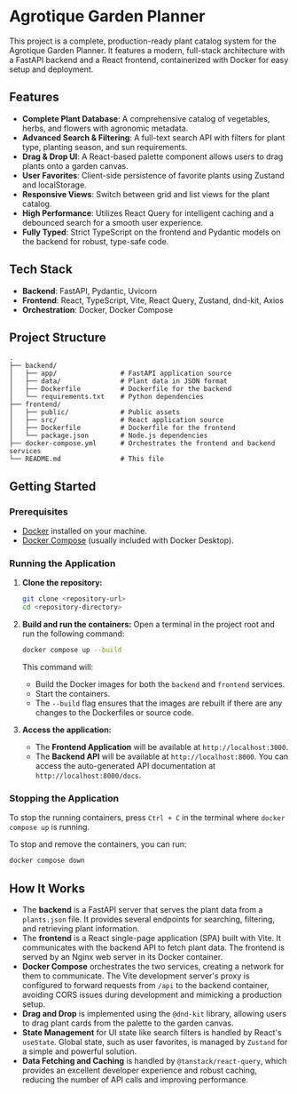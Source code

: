 # Agrotique Garden Planner

This project is a complete, production-ready plant catalog system for the Agrotique Garden Planner. It features a modern, full-stack architecture with a FastAPI backend and a React frontend, containerized with Docker for easy setup and deployment.

## Features

- **Complete Plant Database**: A comprehensive catalog of vegetables, herbs, and flowers with agronomic metadata.
- **Advanced Search & Filtering**: A full-text search API with filters for plant type, planting season, and sun requirements.
- **Drag & Drop UI**: A React-based palette component allows users to drag plants onto a garden canvas.
- **User Favorites**: Client-side persistence of favorite plants using Zustand and localStorage.
- **Responsive Views**: Switch between grid and list views for the plant catalog.
- **High Performance**: Utilizes React Query for intelligent caching and a debounced search for a smooth user experience.
- **Fully Typed**: Strict TypeScript on the frontend and Pydantic models on the backend for robust, type-safe code.

## Tech Stack

- **Backend**: FastAPI, Pydantic, Uvicorn
- **Frontend**: React, TypeScript, Vite, React Query, Zustand, dnd-kit, Axios
- **Orchestration**: Docker, Docker Compose

## Project Structure

```
.
├── backend/
│   ├── app/                # FastAPI application source
│   ├── data/               # Plant data in JSON format
│   ├── Dockerfile          # Dockerfile for the backend
│   └── requirements.txt    # Python dependencies
├── frontend/
│   ├── public/             # Public assets
│   ├── src/                # React application source
│   ├── Dockerfile          # Dockerfile for the frontend
│   └── package.json        # Node.js dependencies
├── docker-compose.yml      # Orchestrates the frontend and backend services
└── README.md               # This file
```

## Getting Started

### Prerequisites

- [Docker](https://www.docker.com/get-started) installed on your machine.
- [Docker Compose](https://docs.docker.com/compose/install/) (usually included with Docker Desktop).

### Running the Application

1.  **Clone the repository:**
    ```bash
    git clone <repository-url>
    cd <repository-directory>
    ```

2.  **Build and run the containers:**
    Open a terminal in the project root and run the following command:
    ```bash
    docker compose up --build
    ```
    This command will:
    - Build the Docker images for both the `backend` and `frontend` services.
    - Start the containers.
    - The `--build` flag ensures that the images are rebuilt if there are any changes to the Dockerfiles or source code.

3.  **Access the application:**
    - The **Frontend Application** will be available at `http://localhost:3000`.
    - The **Backend API** will be available at `http://localhost:8000`. You can access the auto-generated API documentation at `http://localhost:8000/docs`.

### Stopping the Application

To stop the running containers, press `Ctrl + C` in the terminal where `docker compose up` is running.

To stop and remove the containers, you can run:
```bash
docker compose down
```

## How It Works

- The **backend** is a FastAPI server that serves the plant data from a `plants.json` file. It provides several endpoints for searching, filtering, and retrieving plant information.
- The **frontend** is a React single-page application (SPA) built with Vite. It communicates with the backend API to fetch plant data. The frontend is served by an Nginx web server in its Docker container.
- **Docker Compose** orchestrates the two services, creating a network for them to communicate. The Vite development server's proxy is configured to forward requests from `/api` to the backend container, avoiding CORS issues during development and mimicking a production setup.
- **Drag and Drop** is implemented using the `@dnd-kit` library, allowing users to drag plant cards from the palette to the garden canvas.
- **State Management** for UI state like search filters is handled by React's `useState`. Global state, such as user favorites, is managed by `Zustand` for a simple and powerful solution.
- **Data Fetching and Caching** is handled by `@tanstack/react-query`, which provides an excellent developer experience and robust caching, reducing the number of API calls and improving performance.
